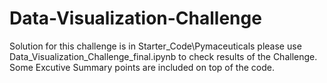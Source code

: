 # Data-Visualization-Challenge

Solution for this challenge is in Starter_Code\Pymaceuticals
please use Data_Visualization_Challenge_final.ipynb to check results of the Challenge.
Some Excutive Summary points are included on top of the code.